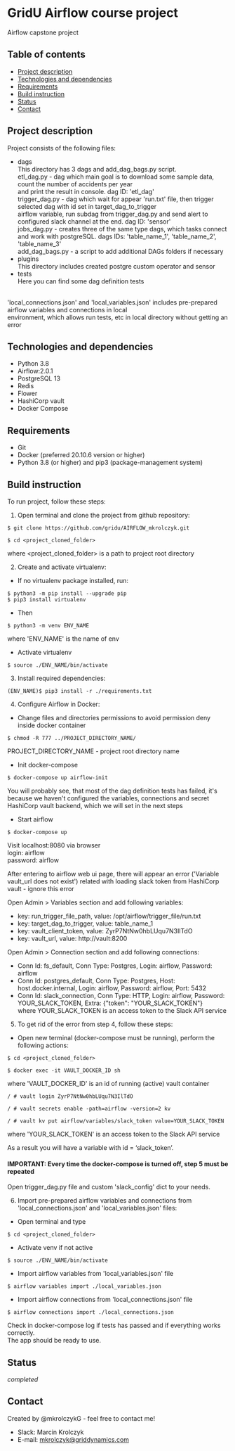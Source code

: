 # GridU Airflow course project
Airflow capstone project

## Table of contents
- [Project description](#project-description)
- [Technologies and dependencies](#technologies-and-dependencies)
- [Requirements](#requirements)
- [Build instruction](#build-instruction)
- [Status](#status)
- [Contact](#contact)

## Project description
Project consists of the following files: <br />
* dags <br />
This directory has 3 dags and add_dag_bags.py script. <br />
  etl_dag.py - dag which main goal is to download some sample data, count the number of accidents per year <br />
  and print the result in console. dag ID: 'etl_dag' <br />
  trigger_dag.py - dag which wait for appear 'run.txt' file, then trigger selected dag with id set in target_dag_to_trigger <br />
  airflow variable, run subdag from trigger_dag.py and send alert to configured slack channel at the end. dag ID: 'sensor' <br />
  jobs_dag.py - creates three of the same type dags, which tasks connect and work with postgreSQL. dags IDs: 'table_name_1', 'table_name_2', 'table_name_3' <br />
  add_dag_bags.py - a script to add additional DAGs folders if necessary <br />
* plugins <br />
This directory includes created postgre custom operator and sensor <br />
* tests <br />
Here you can find some dag definition tests <br /> <br />

'local_connections.json' and 'local_variables.json' includes pre-prepared airflow variables and connections in local <br />
environment, which allows run tests, etc in local directory without getting an error

## Technologies and dependencies
* Python 3.8
* Airflow:2.0.1
* PostgreSQL 13
* Redis
* Flower
* HashiCorp vault
* Docker Compose

## Requirements
* Git
* Docker (preferred 20.10.6 version or higher)
* Python 3.8 (or higher) and pip3 (package-management system)

## Build instruction
To run project, follow these steps: <br />
1. Open terminal and clone the project from github repository:
```
$ git clone https://github.com/gridu/AIRFLOW_mkrolczyk.git
```
```
$ cd <project_cloned_folder>
```
where <project_cloned_folder> is a path to project root directory <br />

2. Create and activate virtualenv: <br />
* If no virtualenv package installed, run:
```
$ python3 -m pip install --upgrade pip
$ pip3 install virtualenv
```   
* Then
```
$ python3 -m venv ENV_NAME
```
where 'ENV_NAME' is the name of env
* Activate virtualenv
```
$ source ./ENV_NAME/bin/activate
```
3. Install required dependencies:
```
(ENV_NAME)$ pip3 install -r ./requirements.txt
```
4. Configure Airflow in Docker:
* Change files and directories permissions to avoid permission deny inside docker container
```
$ chmod -R 777 ../PROJECT_DIRECTORY_NAME/
```
PROJECT_DIRECTORY_NAME - project root directory name
* Init docker-compose
```
$ docker-compose up airflow-init
```
You will probably see, that most of the dag definition tests has failed, it's because we haven't configured the variables, connections
and secret HashiCorp vault backend, which we will set in the next steps
* Start airflow
```
$ docker-compose up
```
Visit localhost:8080 via browser <br /> 
login: airflow <br />
password: airflow <br />

After entering to airflow web ui page, there will appear an error ('Variable vault_url does not exist') related with loading slack token
from HashiCorp vault - ignore this error

Open Admin > Variables section and add following variables: <br />
* key: run_trigger_file_path, value: /opt/airflow/trigger_file/run.txt <br />
* key: target_dag_to_trigger, value: table_name_1 <br />
* key: vault_client_token, value: ZyrP7NtNw0hbLUqu7N3IlTdO <br />
* key: vault_url, value: http://vault:8200 <br />

Open Admin > Connection section and add following connections: <br />
* Conn Id: fs_default, Conn Type: Postgres, Login: airflow, Password: airflow
* Conn Id: postgres_default, Conn Type: Postgres, Host: host.docker.internal, Login: airflow, Password: airflow, Port: 5432
* Conn Id: slack_connection, Conn Type: HTTP, Login: airflow, Password: YOUR_SLACK_TOKEN, Extra: {"token": "YOUR_SLACK_TOKEN"} <br />
where YOUR_SLACK_TOKEN is an access token to the Slack API service <br />

5. To get rid of the error from step 4, follow these steps:

* Open new terminal (docker-compose must be running), perform the following actions:
```
$ cd <project_cloned_folder>
```
```
$ docker exec -it VAULT_DOCKER_ID sh
```
where 'VAULT_DOCKER_ID' is an id of running (active) vault container
```
/ # vault login ZyrP7NtNw0hbLUqu7N3IlTdO
```
```
/ # vault secrets enable -path=airflow -version=2 kv
```
```
/ # vault kv put airflow/variables/slack_token value=YOUR_SLACK_TOKEN
```
where 'YOUR_SLACK_TOKEN' is an access token to the Slack API service <br /> 

As a result you will have a variable with id = ‘slack_token’. <br />
#### IMPORTANT: Every time the docker-compose is turned off, step 5 must be repeated <br />
Open trigger_dag.py file and custom 'slack_config' dict to your needs.

6. Import pre-prepared airflow variables and connections from 'local_connections.json' and 'local_variables.json' files: <br />
* Open terminal and type
```
$ cd <project_cloned_folder>
```
* Activate venv if not active
```
$ source ./ENV_NAME/bin/activate
``` 
* Import airflow variables from 'local_variables.json' file
```
$ airflow variables import ./local_variables.json
```
* Import airflow connections from 'local_connections.json' file
```
$ airflow connections import ./local_connections.json
```
Check in docker-compose log if tests has passed and if everything works correctly. <br />
The app should be ready to use.

## Status

_completed_

## Contact

Created by @mkrolczykG - feel free to contact me!

- Slack: Marcin Krolczyk
- E-mail: mkrolczyk@griddynamics.com
